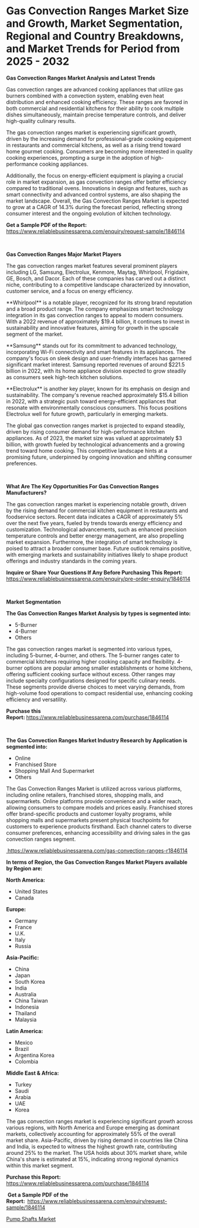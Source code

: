 <p><h1>Gas Convection Ranges Market Size and Growth, Market Segmentation, Regional and Country Breakdowns, and Market Trends for Period from 2025 -  2032</h1></p><p><strong>Gas Convection Ranges Market Analysis and Latest Trends</strong></p>
<p><p>Gas convection ranges are advanced cooking appliances that utilize gas burners combined with a convection system, enabling even heat distribution and enhanced cooking efficiency. These ranges are favored in both commercial and residential kitchens for their ability to cook multiple dishes simultaneously, maintain precise temperature controls, and deliver high-quality culinary results.</p><p>The gas convection ranges market is experiencing significant growth, driven by the increasing demand for professional-grade cooking equipment in restaurants and commercial kitchens, as well as a rising trend toward home gourmet cooking. Consumers are becoming more interested in quality cooking experiences, prompting a surge in the adoption of high-performance cooking appliances. </p><p>Additionally, the focus on energy-efficient equipment is playing a crucial role in market expansion, as gas convection ranges offer better efficiency compared to traditional ovens. Innovations in design and features, such as smart connectivity and advanced control systems, are also shaping the market landscape. Overall, the Gas Convection Ranges Market is expected to grow at a CAGR of 14.3% during the forecast period, reflecting strong consumer interest and the ongoing evolution of kitchen technology.</p></p>
<p><strong>Get a Sample PDF of the Report:&nbsp;</strong> <a href="https://www.reliablebusinessarena.com/enquiry/request-sample/1846114?utm_campaign=2621&utm_medium=2&utm_source=Github&utm_content=ia&utm_term=22022025&utm_id=gas-convection-ranges">https://www.reliablebusinessarena.com/enquiry/request-sample/1846114</a></p>
<p>&nbsp;</p>
<p><strong>Gas Convection Ranges Major Market Players</strong></p>
<p><p>The gas convection ranges market features several prominent players including LG, Samsung, Electrolux, Kenmore, Maytag, Whirlpool, Frigidaire, GE, Bosch, and Dacor. Each of these companies has carved out a distinct niche, contributing to a competitive landscape characterized by innovation, customer service, and a focus on energy efficiency.</p><p>**Whirlpool** is a notable player, recognized for its strong brand reputation and a broad product range. The company emphasizes smart technology integration in its gas convection ranges to appeal to modern consumers. With a 2022 revenue of approximately $19.4 billion, it continues to invest in sustainability and innovative features, aiming for growth in the upscale segment of the market.</p><p>**Samsung** stands out for its commitment to advanced technology, incorporating Wi-Fi connectivity and smart features in its appliances. The company's focus on sleek design and user-friendly interfaces has garnered significant market interest. Samsung reported revenues of around $221.5 billion in 2022, with its home appliance division expected to grow steadily as consumers seek high-tech kitchen solutions.</p><p>**Electrolux** is another key player, known for its emphasis on design and sustainability. The company's revenue reached approximately $15.4 billion in 2022, with a strategic push toward energy-efficient appliances that resonate with environmentally conscious consumers. This focus positions Electrolux well for future growth, particularly in emerging markets.</p><p>The global gas convection ranges market is projected to expand steadily, driven by rising consumer demand for high-performance kitchen appliances. As of 2023, the market size was valued at approximately $3 billion, with growth fueled by technological advancements and a growing trend toward home cooking. This competitive landscape hints at a promising future, underpinned by ongoing innovation and shifting consumer preferences.</p></p>
<p>&nbsp;</p>
<p><strong>What Are The Key Opportunities For Gas Convection Ranges Manufacturers?</strong></p>
<p><p>The gas convection ranges market is experiencing notable growth, driven by the rising demand for commercial kitchen equipment in restaurants and foodservice sectors. Recent data indicates a CAGR of approximately 5% over the next five years, fueled by trends towards energy efficiency and customization. Technological advancements, such as enhanced precision temperature controls and better energy management, are also propelling market expansion. Furthermore, the integration of smart technology is poised to attract a broader consumer base. Future outlook remains positive, with emerging markets and sustainability initiatives likely to shape product offerings and industry standards in the coming years.</p></p>
<p><strong>Inquire or Share Your Questions If Any Before Purchasing This Report:</strong> <a href="https://www.reliablebusinessarena.com/enquiry/pre-order-enquiry/1846114?utm_campaign=2621&utm_medium=2&utm_source=Github&utm_content=ia&utm_term=22022025&utm_id=gas-convection-ranges">https://www.reliablebusinessarena.com/enquiry/pre-order-enquiry/1846114</a></p>
<p>&nbsp;</p>
<p><strong>Market Segmentation</strong></p>
<p><strong>The Gas Convection Ranges Market Analysis by types is segmented into:</strong></p>
<p><ul><li>5-Burner</li><li>4-Burner</li><li>Others</li></ul></p>
<p><p>The gas convection ranges market is segmented into various types, including 5-burner, 4-burner, and others. The 5-burner ranges cater to commercial kitchens requiring higher cooking capacity and flexibility. 4-burner options are popular among smaller establishments or home kitchens, offering sufficient cooking surface without excess. Other ranges may include specialty configurations designed for specific culinary needs. These segments provide diverse choices to meet varying demands, from high-volume food operations to compact residential use, enhancing cooking efficiency and versatility.</p></p>
<p><strong>Purchase this Report:&nbsp;</strong><a href="https://www.reliablebusinessarena.com/purchase/1846114?utm_campaign=2621&utm_medium=2&utm_source=Github&utm_content=ia&utm_term=22022025&utm_id=gas-convection-ranges">https://www.reliablebusinessarena.com/purchase/1846114</a></p>
<p>&nbsp;</p>
<p><strong>The Gas Convection Ranges Market Industry Research by Application is segmented into:</strong></p>
<p><ul><li>Online</li><li>Franchised Store</li><li>Shopping Mall And Supermarket</li><li>Others</li></ul></p>
<p><p>The Gas Convection Ranges Market is utilized across various platforms, including online retailers, franchised stores, shopping malls, and supermarkets. Online platforms provide convenience and a wider reach, allowing consumers to compare models and prices easily. Franchised stores offer brand-specific products and customer loyalty programs, while shopping malls and supermarkets present physical touchpoints for customers to experience products firsthand. Each channel caters to diverse consumer preferences, enhancing accessibility and driving sales in the gas convection ranges segment.</p></p>
<p><a href="https://www.reliablebusinessarena.com/gas-convection-ranges-r1846114?utm_campaign=2621&utm_medium=2&utm_source=Github&utm_content=ia&utm_term=22022025&utm_id=gas-convection-ranges">&nbsp;https://www.reliablebusinessarena.com/gas-convection-ranges-r1846114</a></p>
<p><strong>In terms of Region, the Gas Convection Ranges Market Players available by Region are:</strong></p>
<p>
    <p> <strong> North America: </strong>
        <ul>
            <li>United States</li>
            <li>Canada</li>
        </ul>
        </p> 
    <p> <strong> Europe: </strong>
        <ul>
            <li>Germany</li>
            <li>France</li>
            <li>U.K.</li>
            <li>Italy</li>
            <li>Russia</li>
        </ul>
        </p> 
    <p> <strong> Asia-Pacific: </strong>
        <ul>
            <li>China</li>
            <li>Japan</li>
            <li>South Korea</li>
            <li>India</li>
            <li>Australia</li>
            <li>China Taiwan</li>
            <li>Indonesia</li>
            <li>Thailand</li>
            <li>Malaysia</li>
        </ul>
        </p> 
    <p> <strong> Latin America: </strong>
        <ul>
            <li>Mexico</li>
            <li>Brazil</li>
            <li>Argentina Korea</li>
            <li>Colombia</li>
        </ul>
        </p> 
    <p> <strong> Middle East & Africa: </strong>
        <ul>
            <li>Turkey</li>
            <li>Saudi</li>
            <li>Arabia</li>
            <li>UAE</li>
            <li>Korea</li>
        </ul>
    </p>
    </p>
<p><p>The gas convection ranges market is experiencing significant growth across various regions, with North America and Europe emerging as dominant markets, collectively accounting for approximately 55% of the overall market share. Asia-Pacific, driven by rising demand in countries like China and India, is expected to witness the highest growth rate, contributing around 25% to the market. The USA holds about 30% market share, while China's share is estimated at 15%, indicating strong regional dynamics within this market segment.</p></p>
<p><strong>Purchase this Report: </strong><a href="https://www.reliablebusinessarena.com/purchase/1846114?utm_campaign=2621&utm_medium=2&utm_source=Github&utm_content=ia&utm_term=22022025&utm_id=gas-convection-ranges">https://www.reliablebusinessarena.com/purchase/1846114</a></p>
<p>&nbsp;<strong>Get a Sample PDF of the Report:&nbsp;&nbsp;</strong><a href="https://www.reliablebusinessarena.com/enquiry/request-sample/1846114?utm_campaign=2621&utm_medium=2&utm_source=Github&utm_content=ia&utm_term=22022025&utm_id=gas-convection-ranges">https://www.reliablebusinessarena.com/enquiry/request-sample/1846114</a></p>
<p><strong></strong></p>
<p><p><a href="https://github.com/agdonthisa/Market-Research-Report-List-1/blob/main/pump-shafts-market.md?utm_campaign=2621&utm_medium=2&utm_source=Github&utm_content=ia&utm_term=22022025&utm_id=gas-convection-ranges">Pump Shafts Market</a></p></p>